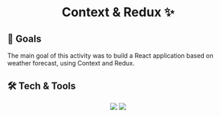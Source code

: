 <h1 align=center>Context & Redux ✨</h1>

## 🎯 Goals
<p>The main goal of this activity was to build a React application based on weather forecast, using Context and Redux.</p>

## 🛠 Tech & Tools
<p align=center>
<img src="https://img.shields.io/badge/typescript-%23007ACC.svg?style=for-the-badge&logo=typescript&logoColor=white"></img>
<img src="https://img.shields.io/badge/react-%2320232a.svg?style=for-the-badge&logo=react&logoColor=%2361DAFB"></img>
</p>
